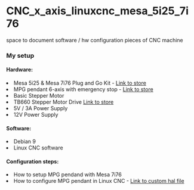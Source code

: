 # CNC_x_axis_linuxcnc_mesa_5i25_7i76
space to document software / hw configuration pieces of CNC machine

<h3><b>My setup</b></h3>
<h4>Hardware:</h4>
<li>Mesa 5i25 & Mesa 7i76 Plug and Go Kit - 
<a href="http://store.mesanet.com/index.php?route=product/product&product_id=215&search=5i25">Link to store</a></li>
<li>MPG pendant 6-axis with emergency stop - <a href="https://www.banggood.com/Machifit-6-Axis-CNC-MPG-Pendant-Handwheel-with-Emergency-Stop-Switch-Manual-Pulse-Generator-for-CNC-Machine-p-1556845.html?rmmds=myorder&cur_warehouse=CN"> Link to store</a></li> 
<li>Basic Stepper Motor</li>
<li>TB660 Stepper Motor Drive <a href="https://www.banggood.com/TB6600-Upgraded-Stepper-Motor-Driver-Controller-for-4A-940V-TTL-32-Micro-Step-2-or-4-Phase-of-4257-Stepper-Motor-3D-Printer-CNC-Part-p-1453122.html?rmmds=myorder&cur_warehouse=UK"> Link to store</a></li>
<li>5V / 3A Power Supply</li>
<li>12V Power Supply</li>


<h4>Software:</h4>
<li>Debian 9 </li>
<li>Linux CNC software </li>

<h4>Configuration steps:</h4>
<li>How to setup MPG pendand with Mesa 7i76</li>
<li>How to configure MPG pendant in Linux CNC - 
<a href="https://github.com/Hortensie/CNC_x_axis_linuxcnc_mesa_5i25_7i76/blob/master/custom.hal">Link to custom hal file</a></li>
